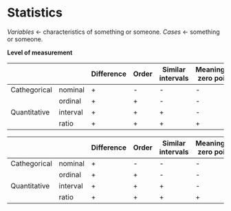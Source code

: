 # Statistics

_Variables_ <- characteristics of something or someone.
_Cases_ <- something or someone.

__Level of measurement__

|              |          | Difference | Order | Similar intervals | Meaningful zero point | Example |
|--------------|----------|------------|-------|-------------------|-----------------------|---------|
| Cathegorical | nominal  | +          | -     | -                 | -                     | gender  |
|              | ordinal  | +          | +     | -                 | -                     | win     |
| Quantitative | interval | +          | +     | +                 | -                     | age     |
|              | ratio    | +          | +     | +                 | +                     | height  |


|              |          | Difference | Order | Similar intervals | Meaningful zero point |
|--------------|----------|------------|-------|-------------------|-----------------------|
| Cathegorical | nominal  | +          | -     | -                 | -                     |
|              | ordinal  | +          | +     | -                 | -                     |
| Quantitative | interval | +          | +     | +                 | -                     |
|              | ratio    | +          | +     | +                 | +                     |